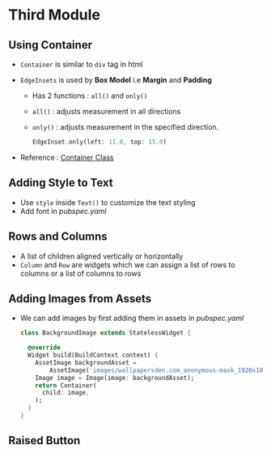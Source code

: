 # Third Module

## Using Container

* `Container` is similar to `div` tag in html
* `EdgeInsets` is used by **Box Model** i.e **Margin** and **Padding**
    + Has 2 functions : `all()` and `only()`
    + `all()` : adjusts measurement in all directions
    + `only()` : adjusts measurement in the specified direction.
  
        ```dart
        EdgeInset.only(left: 11.0, top: 15.0)
        ```
        
* Reference : [Container Class](https://api.flutter.dev/flutter/widgets/Container-class.html 'A convenience widget that combines common painting, positioning, and sizing widgets.' )

## Adding Style to Text

* Use `style` inside `Text()`  to customize the text styling
* Add font in *pubspec.yaml*

## Rows and Columns

* A list of children aligned vertically or horizontally
* `Column` and `Row` are widgets which we can assign a list of rows to columns or a list of columns to rows

## Adding Images from Assets

* We can add images by first adding them in assets in *pubspec.yaml*
    ```dart
    class BackgroundImage extends StatelessWidget {

      @override
      Widget build(BuildContext context) {
        AssetImage backgroundAsset =
            AssetImage('images/wallpapersden.com_anonymous-mask_1920x1080.jpg');
        Image image = Image(image: backgroundAsset);
        return Container(
          child: image,
        );
      }
    }
    ```

## Raised Button

<!-- Need Indepth explanation -->